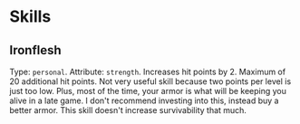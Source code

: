 # Skills

## Ironflesh

Type: `personal`. Attribute: `strength`. Increases hit points by 2. Maximum of 20 additional hit points. Not very useful skill because two points per level is just too low. Plus, most of the time, your armor is what will be keeping you alive in a late game. I don't recommend investing into this, instead buy a better armor. This skill doesn't increase survivability that much.

